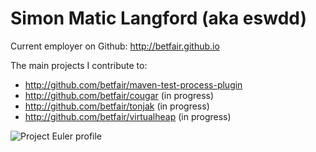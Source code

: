 ---
---
Simon Matic Langford (aka eswdd)
================================

Current employer on Github: http://betfair.github.io

The main projects I contribute to:
* http://github.com/betfair/maven-test-process-plugin
* http://github.com/betfair/cougar (in progress)
* http://github.com/betfair/tonjak (in progress)
* http://github.com/betfair/virtualheap (in progress)

![Project Euler profile](http://projecteuler.net/profile/eswdd.png)
